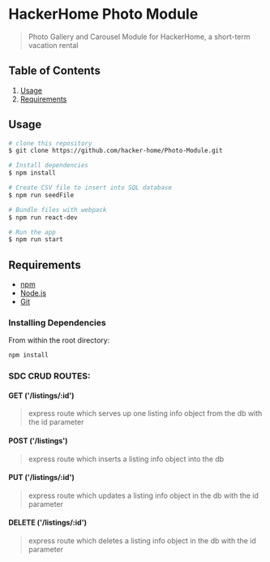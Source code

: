 # HackerHome Photo Module

> Photo Gallery and Carousel Module for HackerHome, a short-term vacation rental


## Table of Contents

1. [Usage](#Usage)
2. [Requirements](#requirements)

## Usage

```bash
# clone this repository
$ git clone https://github.com/hacker-home/Photo-Module.git

# Install dependencies
$ npm install

# Create CSV file to insert into SQL database
$ npm run seedFile

# Bundle files with webpack
$ npm run react-dev

# Run the app
$ npm run start
```

## Requirements

- [npm](http://npmjs.com)
- [Node.js](https://nodejs.org/en/download/)
- [Git](https://git-scm.com)

### Installing Dependencies

From within the root directory:

```sh
npm install
```

### SDC CRUD ROUTES:

#### GET ('/listings/:id')

> express route which serves up one listing info object from the db with the id parameter

#### POST ('/listings')

> express route which inserts a listing info object into the db

#### PUT ('/listings/:id')

> express route which updates a listing info object in the db with the id parameter

#### DELETE ('/listings/:id')

> express route which deletes a listing info object in the db with the id parameter
